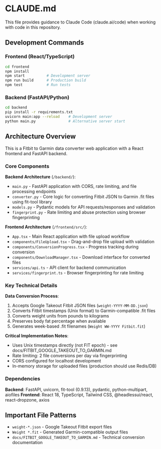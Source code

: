 # CLAUDE.md

This file provides guidance to Claude Code (claude.ai/code) when working with code in this repository.

## Development Commands

### Frontend (React/TypeScript)
```bash
cd frontend
npm install
npm start          # Development server
npm run build      # Production build
npm test           # Run tests
```

### Backend (FastAPI/Python)
```bash
cd backend
pip install -r requirements.txt
uvicorn main:app --reload    # Development server
python main.py               # Alternative server start
```

## Architecture Overview

This is a Fitbit to Garmin data converter web application with a React frontend and FastAPI backend.

### Core Components

**Backend Architecture** (`/backend/`):
- `main.py` - FastAPI application with CORS, rate limiting, and file processing endpoints
- `converter.py` - Core logic for converting Fitbit JSON to Garmin .fit files using fit-tool library
- `models.py` - Pydantic models for API requests/responses and validation
- `fingerprint.py` - Rate limiting and abuse protection using browser fingerprinting

**Frontend Architecture** (`/frontend/src/`):
- `App.tsx` - Main React application with file upload workflow
- `components/FileUpload.tsx` - Drag-and-drop file upload with validation
- `components/ConversionProgress.tsx` - Progress tracking during conversion
- `components/DownloadManager.tsx` - Download interface for converted files
- `services/api.ts` - API client for backend communication
- `services/fingerprint.ts` - Browser fingerprinting for rate limiting

### Key Technical Details

**Data Conversion Process**:
1. Accepts Google Takeout Fitbit JSON files (`weight-YYYY-MM-DD.json`)
2. Converts Fitbit timestamps (Unix format) to Garmin-compatible .fit files
3. Converts weight units from pounds to kilograms
4. Preserves body fat percentage when available
5. Generates week-based .fit filenames (`Weight WW-YYYY Fitbit.fit`)

**Critical Implementation Notes**:
- Uses Unix timestamps directly (not FIT epoch) - see docs/FITBIT_GOOGLE_TAKEOUT_TO_GARMIN.md
- Rate limiting: 2 file conversions per day via fingerprinting
- CORS configured for localhost development
- In-memory storage for uploaded files (production should use Redis/DB)

### Dependencies

**Backend**: FastAPI, uvicorn, fit-tool (0.9.13), pydantic, python-multipart, aiofiles
**Frontend**: React 18, TypeScript, Tailwind CSS, @headlessui/react, react-dropzone, axios


## Important File Patterns

- `weight-*.json` - Google Takeout Fitbit export files
- `Weight *.fit` - Generated Garmin-compatible output files
- `docs/FITBIT_GOOGLE_TAKEOUT_TO_GARMIN.md` - Technical conversion documentation

